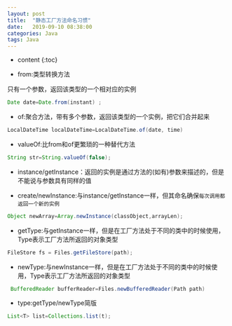 ```yaml
---
layout: post
title:  "静态工厂方法命名习惯"
date:   2019-09-10 08:38:00
categories: Java 
tags: Java
---
```


* content
{:toc}


- from:类型转换方法

只有一个参数，返回该类型的一个相对应的实例

```java
Date date=Date.from(instant) ;
```




- of:聚合方法，带有多个参数，返回该类型的一个实例，把它们合并起来

```java
LocalDateTime localDateTime=LocalDateTime.of(date, time)
```

- valueOf:比from和of更繁琐的一种替代方法

```java
String str=String.valueOf(false);
```

- instance/getInstance：返回的实例是通过方法的(如有)参数来描述的，但是不能说与参数具有同样的值


- create/newInstance:与instance/getInstance一样，但其命名确保`每次调用都返回一个新的实例`

```java
Object newArray=Array.newInstance(classObject,arrayLen);
```

- getType:与getInstance一样，但是在工厂方法处于不同的类中的时候使用，Type表示工厂方法所返回的对象类型

```java
FileStore fs = Files.getFileStore(path);
```

- newType:与newInstance一样，但是在工厂方法处于不同的类中的时候使用，Type表示工厂方法所返回的对象类型

```java
 BufferedReader bufferReader=Files.newBufferedReader(Path path)
```

- type:getType/newType简版

```java
List<T> list=Collections.list(t);
```

